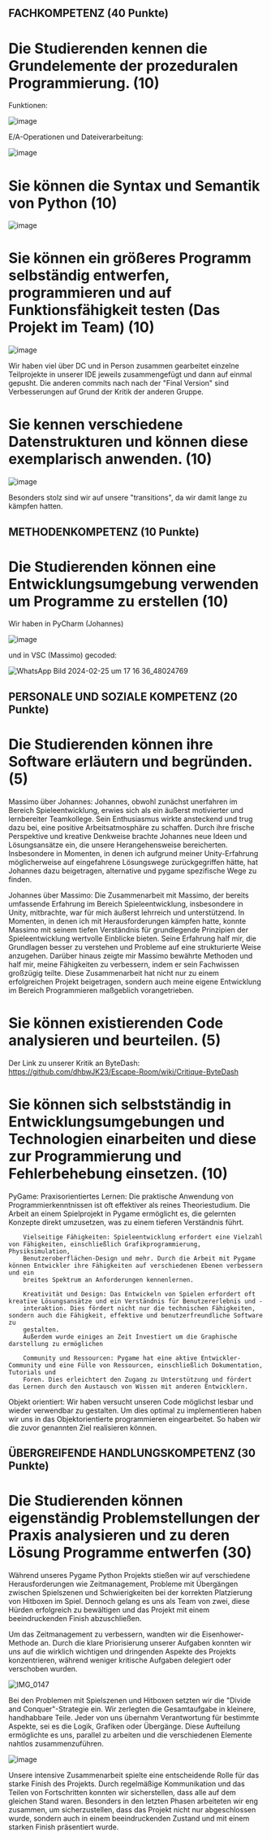

## FACHKOMPETENZ (40 Punkte)

# Die Studierenden kennen die Grundelemente der prozeduralen Programmierung. (10)
Funktionen:

![image](https://github.com/dhbwJK23/Escape-Room/assets/152898787/eea26f9d-df6e-450a-a189-4b0feb5157c2)

E/A-Operationen und Dateiverarbeitung:

![image](https://github.com/dhbwJK23/Escape-Room/assets/152898787/69570111-ef4d-4c72-b385-b2c005a3ea4d)


# Sie können die Syntax und Semantik von Python (10)

![image](https://github.com/dhbwJK23/Escape-Room/assets/152898787/aaab76c5-10da-49f4-afa3-93711455dd06)



# Sie können ein größeres Programm selbständig entwerfen, programmieren und auf Funktionsfähigkeit testen (Das Projekt im Team) (10)

![image](https://github.com/dhbwJK23/Escape-Room/assets/152898787/daf20563-8439-4eed-b7c3-b60538298d08)

Wir haben viel über DC und in Person zusammen gearbeitet einzelne Teilprojekte in unserer IDE jeweils zusammengefügt und dann auf einmal gepusht. Die anderen commits nach nach der "Final Version" sind Verbesserungen auf Grund der Kritik der anderen Gruppe. 

# Sie kennen verschiedene Datenstrukturen und können diese exemplarisch anwenden. (10)

![image](https://github.com/dhbwJK23/Escape-Room/assets/152898787/cb44b39d-5030-4567-8e7a-75aaf98d29f1)

Besonders stolz sind wir auf unsere "transitions", da wir damit lange zu kämpfen hatten.

## METHODENKOMPETENZ (10 Punkte)

# Die Studierenden können eine Entwicklungsumgebung verwenden um Programme zu erstellen (10)

Wir haben in PyCharm (Johannes)

![image](https://github.com/dhbwJK23/Escape-Room/assets/152898787/0388c25e-64b4-4c36-964e-d125f7885f01)


und in VSC (Massimo) gecoded:

![WhatsApp Bild 2024-02-25 um 17 16 36_48024769](https://github.com/dhbwJK23/Escape-Room/assets/152898787/497bc3dc-ae67-45fb-a408-25b92a8a7bca)

## PERSONALE UND SOZIALE KOMPETENZ (20 Punkte)

# Die Studierenden können ihre Software erläutern und begründen. (5)

Massimo über Johannes:
Johannes, obwohl zunächst unerfahren im Bereich Spieleentwicklung, erwies sich als ein äußerst motivierter und lernbereiter Teamkollege. Sein Enthusiasmus wirkte ansteckend und trug dazu bei, eine positive Arbeitsatmosphäre zu schaffen. Durch ihre frische Perspektive und kreative Denkweise brachte Johannes neue Ideen und Lösungsansätze ein, die unsere Herangehensweise bereicherten. Insbesondere in Momenten, in denen ich aufgrund meiner Unity-Erfahrung möglicherweise auf eingefahrene Lösungswege zurückgegriffen hätte, hat Johannes dazu beigetragen, alternative und pygame spezifische Wege zu finden. 

Johannes über Massimo:
Die Zusammenarbeit mit Massimo, der bereits umfassende Erfahrung im Bereich Spieleentwicklung, insbesondere in Unity, mitbrachte, war für mich äußerst lehrreich und unterstützend. In Momenten, in denen ich mit Herausforderungen kämpfen hatte, konnte Massimo mit seinem tiefen Verständnis für grundlegende Prinzipien der Spieleentwicklung wertvolle Einblicke bieten. Seine Erfahrung half mir, die Grundlagen besser zu verstehen und Probleme auf eine strukturierte Weise anzugehen. Darüber hinaus zeigte mir Massimo bewährte Methoden und half mir, meine Fähigkeiten zu verbessern, indem er sein Fachwissen großzügig teilte. Diese Zusammenarbeit hat nicht nur zu einem erfolgreichen Projekt beigetragen, sondern auch meine eigene Entwicklung im Bereich Programmieren maßgeblich vorangetrieben.

# Sie können existierenden Code analysieren und beurteilen. (5)
Der Link zu unserer Kritik an ByteDash:
https://github.com/dhbwJK23/Escape-Room/wiki/Critique-ByteDash

# Sie können sich selbstständig in Entwicklungsumgebungen und Technologien einarbeiten und diese zur Programmierung und Fehlerbehebung einsetzen. (10)

PyGame: Praxisorientiertes Lernen: Die praktische Anwendung von Programmierkenntnissen ist oft effektiver als reines Theoriestudium. Die Arbeit an einem 
        Spielprojekt in Pygame ermöglicht es, die gelernten Konzepte direkt umzusetzen, was zu einem tieferen Verständnis führt.

        Vielseitige Fähigkeiten: Spieleentwicklung erfordert eine Vielzahl von Fähigkeiten, einschließlich Grafikprogrammierung, Physiksimulation, 
        Benutzeroberflächen-Design und mehr. Durch die Arbeit mit Pygame können Entwickler ihre Fähigkeiten auf verschiedenen Ebenen verbessern und ein 
        breites Spektrum an Anforderungen kennenlernen.

        Kreativität und Design: Das Entwickeln von Spielen erfordert oft kreative Lösungsansätze und ein Verständnis für Benutzererlebnis und - 
        interaktion. Dies fördert nicht nur die technischen Fähigkeiten, sondern auch die Fähigkeit, effektive und benutzerfreundliche Software zu 
        gestalten.
        Außerdem wurde einiges an Zeit Investiert um die Graphische darstellung zu ermöglichen

        Community und Ressourcen: Pygame hat eine aktive Entwickler-Community und eine Fülle von Ressourcen, einschließlich Dokumentation, Tutorials und 
        Foren. Dies erleichtert den Zugang zu Unterstützung und fördert das Lernen durch den Austausch von Wissen mit anderen Entwicklern.

Objekt orientiert: Wir haben versucht unseren Code möglichst lesbar und wieder verwendbar zu gestalten. Um dies optimal zu implementieren haben wir uns 
        in das Objektorientierte programmieren eingearbeitet. So haben wir die zuvor genannten Ziel realisieren können. 

## ÜBERGREIFENDE HANDLUNGSKOMPETENZ (30 Punkte)

# Die Studierenden können eigenständig Problemstellungen der Praxis analysieren und zu deren Lösung Programme entwerfen (30)

Während unseres Pygame Python Projekts stießen wir auf verschiedene Herausforderungen wie Zeitmanagement, Probleme mit Übergängen zwischen Spielszenen und Schwierigkeiten bei der korrekten Platzierung von Hitboxen im Spiel. Dennoch gelang es uns als Team von zwei, diese Hürden erfolgreich zu bewältigen und das Projekt mit einem beeindruckenden Finish abzuschließen.

Um das Zeitmanagement zu verbessern, wandten wir die Eisenhower-Methode an. Durch die klare Priorisierung unserer Aufgaben konnten wir uns auf die wirklich wichtigen und dringenden Aspekte des Projekts konzentrieren, während weniger kritische Aufgaben delegiert oder verschoben wurden.

![IMG_0147](https://github.com/dhbwJK23/Escape-Room/assets/152898787/ba86fceb-5156-4b3e-b883-7d158808b5f9)


Bei den Problemen mit Spielszenen und Hitboxen setzten wir die "Divide and Conquer"-Strategie ein. Wir zerlegten die Gesamtaufgabe in kleinere, handhabbare Teile. Jeder von uns übernahm Verantwortung für bestimmte Aspekte, sei es die Logik, Grafiken oder Übergänge. Diese Aufteilung ermöglichte es uns, parallel zu arbeiten und die verschiedenen Elemente nahtlos zusammenzuführen.

![image](https://github.com/dhbwJK23/Escape-Room/assets/152898787/ed4b020e-2784-4d31-9274-80da2b4d0e3f)

Unsere intensive Zusammenarbeit spielte eine entscheidende Rolle für das starke Finish des Projekts. Durch regelmäßige Kommunikation und das Teilen von Fortschritten konnten wir sicherstellen, dass alle auf dem gleichen Stand waren. Besonders in den letzten Phasen arbeiteten wir eng zusammen, um sicherzustellen, dass das Projekt nicht nur abgeschlossen wurde, sondern auch in einem beeindruckenden Zustand und mit einem starken Finish präsentiert wurde.
